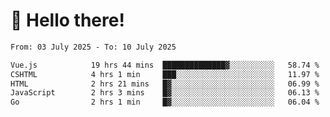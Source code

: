 # 👋 Hello there!

<!--START_SECTION:waka-->

```txt
From: 03 July 2025 - To: 10 July 2025

Vue.js            19 hrs 44 mins  ██████████████▓░░░░░░░░░░   58.74 %
CSHTML            4 hrs 1 min     ███░░░░░░░░░░░░░░░░░░░░░░   11.97 %
HTML              2 hrs 21 mins   █▓░░░░░░░░░░░░░░░░░░░░░░░   06.99 %
JavaScript        2 hrs 3 mins    █▓░░░░░░░░░░░░░░░░░░░░░░░   06.13 %
Go                2 hrs 1 min     █▓░░░░░░░░░░░░░░░░░░░░░░░   06.04 %
```

<!--END_SECTION:waka-->
